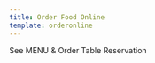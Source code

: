 ```yaml
---
title: Order Food Online
template: orderonline
---
```


<span class="glf-button" data-glf-cuid="50c453a2-d190-4cc1-83dd-d2daae9a31e2" data-glf-ruid="66c5d05f-76ff-468c-9142-d082e559d3b9" > See MENU & Order</span>
<span class="glf-button reservation" data-glf-cuid="50c453a2-d190-4cc1-83dd-d2daae9a31e2" data-glf-ruid="66c5d05f-76ff-468c-9142-d082e559d3b9" data-glf-reservation="true" > Table Reservation</span>
<script src="https://www.fbgcdn.com/embedder/js/ewm2.js" defer async ></script>